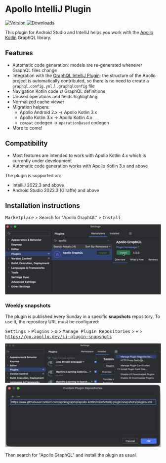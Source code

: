 # Apollo IntelliJ Plugin

[![Version](https://img.shields.io/jetbrains/plugin/v/20645.svg)](https://plugins.jetbrains.com/plugin/20645)
[![Downloads](https://img.shields.io/jetbrains/plugin/d/20645.svg)](https://plugins.jetbrains.com/plugin/20645)

<!-- Plugin description -->

This plugin for Android Studio and IntelliJ helps you work with the
[Apollo Kotlin](https://github.com/apollographql/apollo-kotlin) GraphQL library.

## Features
- Automatic code generation: models are re-generated whenever GraphQL files change
- Integration with the [GraphQL IntelliJ Plugin](https://plugins.jetbrains.com/plugin/8097-js-graphql): the structure of the Apollo project is automatically contributed, so there is no need to create a `graphql.config.yml` / `.graphqlconfig` file
- Navigation Kotlin code ⇄ GraphQL definitions
- Unused operations and fields highlighting
- Normalized cache viewer
- Migration helpers:
  - Apollo Android 2.x → Apollo Kotlin 3.x
  - Apollo Kotlin 3.x → Apollo Kotlin 4.x
  - `compat` codegen → `operationBased` codegen
- More to come!

## Compatibility

- Most features are intended to work with Apollo Kotlin 4.x which is currently under development
- Automatic code generation works with Apollo Kotlin 3.x and above

<!-- Plugin description end -->

The plugin is supported on:

- IntelliJ 2022.3 and above
- Android Studio 2022.3 (Giraffe) and above

## Installation instructions

<kbd>Marketplace</kbd> > Search for "Apollo GraphQL" > <kbd>Install</kbd>

<img src="assets/instructions-3-search-and-install.png" width="600" />

### Weekly snapshots

The plugin is published every Sunday in a specific **snapshots** repository. To use it, the repository URL must be
configured:

<kbd>Settings</kbd> > <kbd>Plugins</kbd> > <kbd>⚙</kbd>️ > <kbd>Manage Plugin
Repositories</kbd> > <kbd>+</kbd> > <kbd>https://go.apollo.dev/ij-plugin-snapshots</kbd>

<img src="assets/instructions-1-manage-repositories.png" width="600" />

<img src="assets/instructions-2-add-repository.png" width="600" />

Then search for "Apollo GraphQL" and install the plugin as usual.
